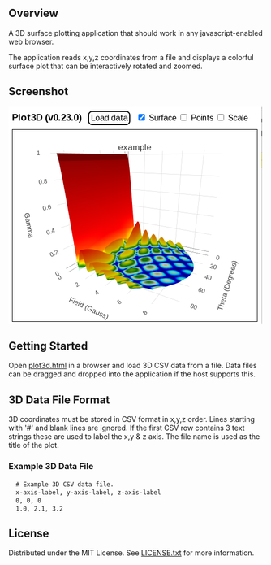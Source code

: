 ## Overview

A 3D surface plotting application that should work in any javascript-enabled web browser.

The application reads x,y,z coordinates from a file and displays a colorful surface plot that can be interactively rotated and zoomed.

## Screenshot

![Screenshot1](screenshots/Screenshot1.png)

## Getting Started

Open [plot3d.html](plot3d.html) in a browser and load 3D CSV data from a file. Data files can be dragged and dropped into the application if the host supports this.

## 3D Data File Format

3D coordinates must be stored in CSV format in x,y,z order. Lines starting with '#' and blank lines are ignored. If the first CSV row contains 3 text strings these are used to label the x,y & z axis. The file name is used as the title of the plot.

### Example 3D Data File

      # Example 3D CSV data file.      
      x-axis-label, y-axis-label, z-axis-label      
      0, 0, 0
      1.0, 2.1, 3.2

## License

Distributed under the MIT License. See [LICENSE.txt](LICENSE.txt) for more information.
